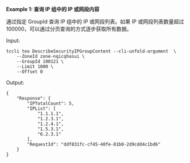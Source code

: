 **Example 1: 查询 IP 组中的 IP 或网段内容**

通过指定 GroupId 查询 IP 组中的 IP 或网段列表。如果 IP 或网段列表数量超过 100000，可以通过分页查询的方式逐步获取所有数据。

Input: 

```
tccli teo DescribeSecurityIPGroupContent --cli-unfold-argument  \
    --ZoneId zone-nqicqhasui \
    --GroupId 100121 \
    --Limit 1000 \
    --Offset 0
```

Output: 
```
{
    "Response": {
        "IPTotalCount": 5,
        "IPList": [
            "1.1.1.1",
            "1.2.3.1",
            "1.2.4.1",
            "1.5.3.1",
            "6.2.3.1"
        ],
        "RequestId": "ddf831fc-cf45-40fe-81b0-2d9cdd4c1bd6"
    }
}
```

